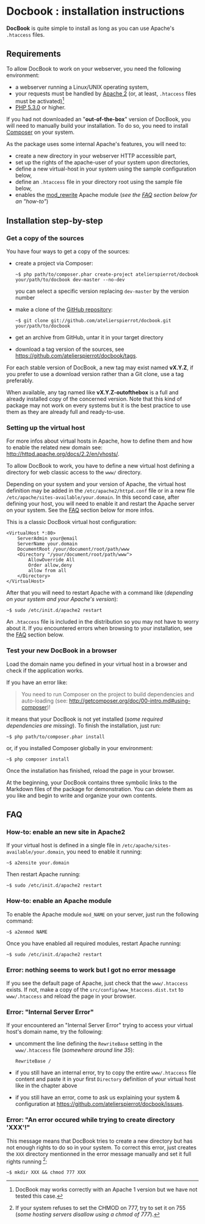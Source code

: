 Docbook : installation instructions
===================================

**DocBook** is quite simple to install as long as you can use Apache's `.htaccess` files.


## Requirements

To allow DocBook to work on your webserver, you need the following environment:

-   a webserver running a Linux/UNIX operating system,
-   your requests must be handled by [Apache 2](http://httpd.apache.org/)
    (or, at least, `.htaccess` files must be activated)[^1]
-   [PHP 5.3.0](http://php.net/) or higher.

If you had not downloaded an "**out-of-the-box**" version of DocBook, you will need to manually
build your installation. To do so, you need to install [Composer](http://getcomposer.org/)
on your system.

As the package uses some internal Apache's features, you will need to:

-   create a new directory in your webserver HTTP accessible part,
-   set up the rights of the apache-user of your system upon directories,
-   define a new virtual-host in your system using the sample configuration below,
-   define an `.htaccess` file in your directory root using the sample file below,
-   enables the [mod_rewrite](http://httpd.apache.org/docs/2.2/en/mod/mod_rewrite.html) 
    Apache module (*see the [FAQ](#faq) section below for an "how-to"*)


## Installation step-by-step

### Get a copy of the sources

You have four ways to get a copy of the sources:

-   create a project via Composer:

        ~$ php path/to/composer.phar create-project atelierspierrot/docbook your/path/to/docbook dev-master --no-dev

    you can select a specific version replacing `dev-master` by the version number 

-   make a clone of the [GitHub repository](https://github.com/atelierspierrot/docbook):

        ~$ git clone git://github.com/atelierspierrot/docbook.git your/path/to/docbook

-   get an archive from GitHub, untar it in your target directory

-   download a tag version of the sources, see <https://github.com/atelierspierrot/docbook/tags>.

For each stable version of DocBook, a new tag may exist named **vX.Y.Z**, if you prefer to
use a download version rather than a Git clone, use a tag preferably.

When available, any tag named like **vX.Y.Z-outofthebox** is a full and already installed 
copy of the concerned version. Note that this kind of package may not work on every systems
but it is the best practice to use them as they are already full and ready-to-use.


### Setting up the virtual host

For more infos about virtual hosts in Apache, how to define them and how to enable the related 
new domain see: <http://httpd.apache.org/docs/2.2/en/vhosts/>.

To allow DocBook to work, you have to define a new virtual host defining a directory for
web classic access to the `www/` directory.

Depending on your system and your version of Apache, the virtual host definition may be added
in the `/etc/apache2/httpd.conf` file or in a new file `/etc/apache/sites-available/your.domain`.
In this second case, after defining your host, you will need to enable it and restart the
Apache server on your system. See the [FAQ](#faq) section below for more infos.

This is a classic DocBook virtual host configuration:

    <VirtualHost *:80>
        ServerAdmin your@email
        ServerName your.domain
        DocumentRoot /your/document/root/path/www
        <Directory "/your/document/root/path/www">
            AllowOverride All
            Order allow,deny
            allow from all
        </Directory>
    </VirtualHost>

After that you will need to restart Apache with a command like (*depending on your
system and your Apache's version*):

    ~$ sudo /etc/init.d/apache2 restart

An `.htaccess` file is included in the distribution so you may not have to worry about it.
If you encountered errors when browsing to your installation, see the [FAQ](#faq) section below.

### Test your new DocBook in a browser

Load the domain name you defined in your virtual host in a browser and check if the 
application works.

If you have an error like:

>    You need to run Composer on the project to build dependencies and auto-loading
>    (see: http://getcomposer.org/doc/00-intro.md#using-composer)!

it means that your DocBook is not yet installed (*some required dependencies are missing*).
To finish the installation, just run:

    ~$ php path/to/composer.phar install

or, if you installed Composer globally in your environment:

    ~$ php composer install

Once the installation has finished, reload the page in your browser.

At the beginning, your DocBook contains three symbolic links to the Markdown files of the
package for demonstration. You can delete them as you like and begin to write and organize
your own contents.


## FAQ

### How-to: enable an new site in Apache2

If your virtual host is defined in a single file in `/etc/apache/sites-available/your.domain`,
you need to enable it running:

    ~$ a2ensite your.domain

Then restart Apache running:

    ~$ sudo /etc/init.d/apache2 restart


### How-to: enable an Apache module

To enable the Apache module `mod_NAME` on your server, just run the following command:

    ~$ a2enmod NAME

Once you have enabled all required modules, restart Apache running:

    ~$ sudo /etc/init.d/apache2 restart


### Error: nothing seems to work but I got no error message

If you see the default page of Apache, just check that the `www/.htaccess` exists. If not,
make a copy of the `src/config/www_htaccess.dist.txt` to `www/.htaccess` and reload the 
page in your browser.

### Error: "Internal Server Error"

If your encountered an "Internal Server Error" trying to access your 
virtual host's domain name, try the following:

-   uncomment the line defining the `RewriteBase` setting in the `www/.htaccess` file
    (*somewhere around line 35*):

        RewriteBase /

-   if you still have an internal error, try to copy the entire `www/.htaccess` file content
    and paste it in your first `Directory` definition of your virtual host like in the
    chapter above

-   if you still have an error, come to ask us explaining your system & configuration at
    <https://github.com/atelierspierrot/docbook/issues>.

### Error: "An error occured while trying to create directory 'XXX'!"

This message means that DocBook tries to create a new directory but has not enough rights to
do so in your system. To correct this error, just creates the `XXX` directory mentionned in
the error message manually and set it full rights running [^2]:

    ~$ mkdir XXX && chmod 777 XXX


[^1]: DocBook may works correctly with an Apache 1 version but we have not tested this case.
[^2]: If your system refuses to set the CHMOD on 777, try to set it on 755 (*some hosting servers
disallow using a chmod of 777*).

